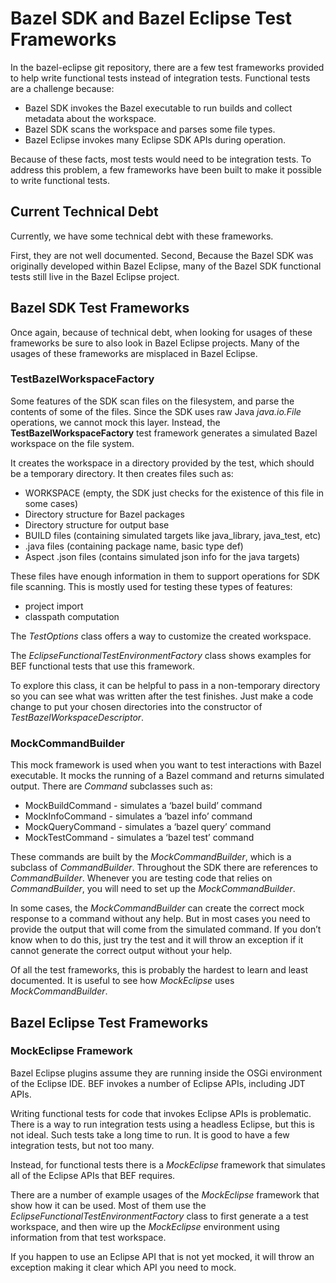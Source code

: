 # Bazel SDK and Bazel Eclipse Test Frameworks

In the bazel-eclipse git repository, there are a few test frameworks provided to help write functional tests instead of integration tests. Functional tests are a challenge because:

- Bazel SDK invokes the Bazel executable to run builds and collect metadata about the workspace.
- Bazel SDK scans the workspace and parses some file types.
- Bazel Eclipse invokes many Eclipse SDK APIs during operation.

Because of these facts, most tests would need to be integration tests. To address this problem, a few frameworks have been built to make it possible to write functional tests.

## Current Technical Debt

Currently, we have some technical debt with these frameworks.

First, they are not well documented. Second, Because the Bazel SDK was originally developed within Bazel Eclipse, many of the Bazel SDK functional tests still live in the Bazel Eclipse project.

## Bazel SDK Test Frameworks

Once again, because of technical debt, when looking for usages of these frameworks be sure to also look in Bazel Eclipse projects. Many of the usages of these frameworks are misplaced in Bazel Eclipse.

### TestBazelWorkspaceFactory

Some features of the SDK scan files on the filesystem, and parse the contents of some of the files. Since the SDK uses raw Java _java.io.File_ operations, we cannot mock this layer. Instead, the **TestBazelWorkspaceFactory** test framework generates a simulated Bazel workspace on the file system.

It creates the workspace in a directory provided by the test, which should be a temporary directory. It then creates files such as:

- WORKSPACE (empty, the SDK just checks for the existence of this file in some cases)
- Directory structure for Bazel packages
- Directory structure for output base
- BUILD files (containing simulated targets like java_library, java_test, etc)
- .java files (containing package name, basic type def)
- Aspect .json files (contains simulated json info for the java targets)

These files have enough information in them to support operations for SDK file scanning. This is mostly used for testing these types of features:

- project import
- classpath computation

The _TestOptions_ class offers a way to customize the created workspace.

The _EclipseFunctionalTestEnvironmentFactory_ class shows examples for BEF functional tests that use this framework.

To explore this class, it can be helpful to pass in a non-temporary directory so you can see what was written after the test finishes. Just make a code change to put your chosen directories into the constructor of _TestBazelWorkspaceDescriptor_.

### MockCommandBuilder

This mock framework is used when you want to test interactions with Bazel executable. It mocks the running of a Bazel command and returns simulated output. There are _Command_ subclasses such as:

- MockBuildCommand - simulates a ‘bazel build’ command
- MockInfoCommand - simulates a ‘bazel info’ command
- MockQueryCommand - simulates a ‘bazel query’ command
- MockTestCommand - simulates a ‘bazel test’ command

These commands are built by the _MockCommandBuilder_, which is a subclass of _CommandBuilder_. Throughout the SDK there are references to _CommandBuilder_. Whenever you are testing code that relies on _CommandBuilder_, you will need to set up the _MockCommandBuilder_.

In some cases, the _MockCommandBuilder_ can create the correct mock response to a command without any help. But in most cases you need to provide the output that will come from the simulated command. If you don’t know when to do this, just try the test and it will throw an exception if it cannot generate the correct output without your help.

Of all the test frameworks, this is probably the hardest to learn and least documented.
It is useful to see how _MockEclipse_ uses _MockCommandBuilder_.


## Bazel Eclipse Test Frameworks

### MockEclipse Framework

Bazel Eclipse plugins assume they are running inside the OSGi environment of the Eclipse IDE. BEF invokes a number of Eclipse APIs, including JDT APIs.

Writing functional tests for code that invokes Eclipse APIs is problematic.
There is a way to run integration tests using a headless Eclipse, but this is not ideal.
Such tests take a long time to run.
It is good to have a few integration tests, but not too many.

Instead, for functional tests there is a _MockEclipse_ framework that simulates all of the Eclipse APIs that BEF requires.

There are a number of example usages of the _MockEclipse_ framework that show how it can be used. Most of them use the _EclipseFunctionalTestEnvironmentFactory_ class to first generate a a test workspace, and then wire up the _MockEclipse_ environment using information from that test workspace.

If you happen to use an Eclipse API that is not yet mocked, it will throw an exception making it clear which API you need to mock.
